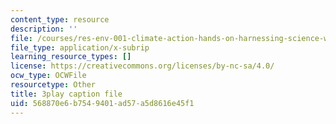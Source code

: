 ```yaml
---
content_type: resource
description: ''
file: /courses/res-env-001-climate-action-hands-on-harnessing-science-with-communities-to-cut-carbon-january-iap-2017/568870e6b7549401ad57a5d8616e45f1_lsf0_6DAFOM.srt
file_type: application/x-subrip
learning_resource_types: []
license: https://creativecommons.org/licenses/by-nc-sa/4.0/
ocw_type: OCWFile
resourcetype: Other
title: 3play caption file
uid: 568870e6-b754-9401-ad57-a5d8616e45f1
---
```

